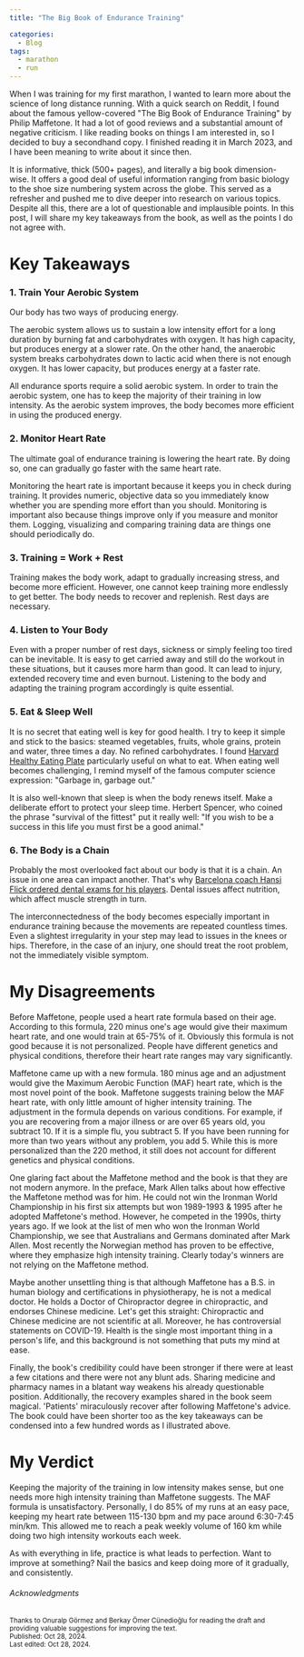 ```yaml
---
title: "The Big Book of Endurance Training"

categories:
  - Blog
tags:
  - marathon
  - run
---
```


When I was training for my first marathon, I wanted to learn more about the science of long distance running. With a quick search on Reddit, I found about the famous yellow-covered "The Big Book of Endurance Training" by Philip Maffetone. It had a lot of good reviews and a substantial amount of negative criticism. I like reading books on things I am interested in, so I decided to buy a secondhand copy. I finished reading it in March 2023, and I have been meaning to write about it since then.

It is informative, thick (500+ pages), and literally a big book dimension-wise. It offers a good deal of useful information ranging from basic biology to the shoe size numbering system across the globe. This served as a refresher and pushed me to dive deeper into research on various topics. Despite all this, there are a lot of questionable and implausible points. In this post, I will share my key takeaways from the book, as well as the points I do not agree with.

# Key Takeaways

### 1. Train Your Aerobic System

Our body has two ways of producing energy.

The aerobic system allows us to sustain a low intensity effort for a long duration by burning fat and carbohydrates with oxygen. It has high capacity, but produces energy at a slower rate. On the other hand, the anaerobic system breaks carbohydrates down to lactic acid when there is not enough oxygen. It has lower capacity, but produces energy at a faster rate.

All endurance sports require a solid aerobic system. In order to train the aerobic system, one has to keep the majority of their training in low intensity. As the aerobic system improves, the body becomes more efficient in using the produced energy.

### 2. Monitor Heart Rate

The ultimate goal of endurance training is lowering the heart rate. By doing so, one can gradually go faster with the same heart rate.

Monitoring the heart rate is important because it keeps you in check during training. It provides numeric, objective data so you immediately know whether you are spending more effort than you should. Monitoring is important also because things improve only if you measure and monitor them. Logging, visualizing and comparing training data are things one should periodically do.

### 3. Training = Work + Rest

Training makes the body work, adapt to gradually increasing stress, and become more efficient. However, one cannot keep training more endlessly to get better. The body needs to recover and replenish. Rest days are necessary.

### 4. Listen to Your Body

Even with a proper number of rest days, sickness or simply feeling too tired can be inevitable. It is easy to get carried away and still do the workout in these situations, but it causes more harm than good. It can lead to injury, extended recovery time and even burnout. Listening to the body and adapting the training program accordingly is quite essential.

### 5. Eat & Sleep Well

It is no secret that eating well is key for good health. I try to keep it simple and stick to the basics: steamed vegetables, fruits, whole grains, protein and water, three times a day. No refined carbohydrates. I found [Harvard Healthy Eating Plate](https://nutritionsource.hsph.harvard.edu/healthy-eating-plate/) particularly useful on what to eat. When eating well becomes challenging, I remind myself of the famous computer science expression: "Garbage in, garbage out."

It is also well-known that sleep is when the body renews itself. Make a deliberate effort to protect your sleep time. Herbert Spencer, who coined the phrase "survival of the fittest" put it really well: "If you wish to be a success in this life you must first be a good animal."

### 6. The Body is a Chain

Probably the most overlooked fact about our body is that it is a chain. An issue in one area can impact another. That's why [Barcelona coach Hansi Flick ordered dental exams for his players](https://www.barcablaugranes.com/2024/7/12/24197138/hansi-flick-orders-dental-exams-for-all-barcelona-players). Dental issues affect nutrition, which affect muscle strength in turn.

The interconnectedness of the body becomes especially important in endurance training because the movements are repeated countless times. Even a slightest irregularity in your step may lead to issues in the knees or hips. Therefore, in the case of an injury, one should treat the root problem, not the immediately visible symptom.

# My Disagreements

Before Maffetone, people used a heart rate formula based on their age. According to this formula, 220 minus one's age would give their maximum heart rate, and one would train at 65-75% of it. Obviously this formula is not good because it is not personalized. People have different genetics and physical conditions, therefore their heart rate ranges may vary significantly.

Maffetone came up with a new formula. 180 minus age and an adjustment would give the Maximum Aerobic Function (MAF) heart rate, which is the most novel point of the book. Maffetone suggests training below the MAF heart rate, with only little amount of higher intensity training. The adjustment in the formula depends on various conditions. For example, if you are recovering from a major illness or are over 65 years old, you subtract 10. If it is a simple flu, you subtract 5. If you have been running for more than two years without any problem, you add 5. While this is more personalized than the 220 method, it still does not account for different genetics and physical conditions.

One glaring fact about the Maffetone method and the book is that they are not modern anymore. In the preface, Mark Allen talks about how effective the Maffetone method was for him. He could not win the Ironman World Championship in his first six attempts but won 1989-1993 & 1995 after he adopted Maffetone's method. However, he competed in the 1990s, thirty years ago. If we look at the list of men who won the Ironman World Championship, we see that Australians and Germans dominated after Mark Allen. Most recently the Norwegian method has proven to be effective, where they emphasize high intensity training. Clearly today's winners are not relying on the Maffetone method.

Maybe another unsettling thing is that although Maffetone has a B.S. in human biology and certifications in physiotherapy, he is not a medical doctor. He holds a Doctor of Chiropractor degree in chiropractic, and endorses Chinese medicine. Let's get this straight: Chiropractic and Chinese medicine are not scientific at all. Moreover, he has controversial statements on COVID-19. Health is the single most important thing in a person's life, and this background is not something that puts my mind at ease. 

Finally, the book's credibility could have been stronger if there were at least a few citations and there were not any blunt ads. Sharing medicine and pharmacy names in a blatant way weakens his already questionable position. Additionally, the recovery examples shared in the book seem magical. 'Patients' miraculously recover after following Maffetone's advice. The book could have been shorter too as the key takeaways can be condensed into a few hundred words as I illustrated above.

# My Verdict

Keeping the majority of the training in low intensity makes sense, but one needs more high intensity training than Maffetone suggests. The MAF formula is unsatisfactory. Personally, I do 85% of my runs at an easy pace, keeping my heart rate between 115-130 bpm and my pace around 6:30-7:45 min/km. This allowed me to reach a peak weekly volume of 160 km while doing two high intensity workouts each week.

As with everything in life, practice is what leads to perfection. Want to improve at something? Nail the basics and keep doing more of it gradually, and consistently.

###### Acknowledgments
<small>Thanks to Onuralp Görmez and Berkay Ömer Cünedioğlu for reading the draft and providing valuable suggestions for improving the text.<br>
Published: Oct 28, 2024.<br>
Last edited: Oct 28, 2024.</small>
